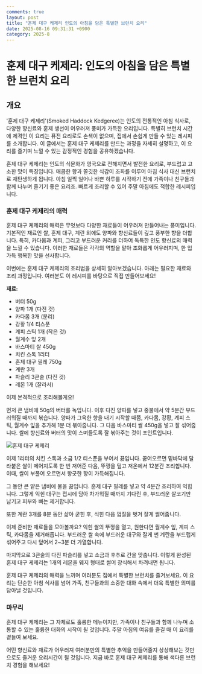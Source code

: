 ```yaml
---
comments: true
layout: post
title: "훈제 대구 케제리 인도의 아침을 담은 특별한 브런치 요리"
date: 2025-08-16 09:31:31 +0900
category: 2025-8
---
```


# 훈제 대구 케제리: 인도의 아침을 담은 특별한 브런치 요리

## 개요
'훈제 대구 케제리'(Smoked Haddock Kedgeree)는 인도의 전통적인 아침 식사로, 다양한 향신료와 훈제 생선이 어우러져 풍미가 가득한 요리입니다. 특별히 브런치 시간에 제격인 이 요리는 퓨전 요리로도 손색이 없으며, 집에서 손쉽게 만들 수 있는 레시피를 소개합니다. 이 글에서는 훈제 대구 케제리를 만드는 과정을 자세히 설명하고, 이 요리를 즐기며 느낄 수 있는 감정적인 경험을 공유하겠습니다.

  

훈제 대구 케제리는 인도의 식문화가 영국으로 전해지면서 발전한 요리로, 부드럽고 고소한 맛이 특징입니다. 매콤한 향과 쫄깃한 식감이 조화를 이루어 아침 식사 대신 브런치로 재탄생하게 됩니다. 아침 일찍 일어나 바쁜 하루를 시작하기 전에 가족이나 친구들과 함께 나누며 즐기기 좋은 요리죠. 빠르게 조리할 수 있어 주말 아침에도 적합한 레시피입니다.  

  

### 훈제 대구 케제리의 매력

훈제 대구 케제리의 매력은 무엇보다 다양한 재료들이 어우러져 만들어내는 풍미입니다. 기본적인 재료인 쌀, 훈제 대구, 계란 외에도 양파와 향신료들이 깊고 풍부한 향을 더합니다. 특히, 카다몸과 계피, 그리고 부드러운 커리를 더하여 독특한 인도 향신료의 매력을 느낄 수 있습니다. 이러한 재료들은 각각의 역할을 맡아 조화롭게 어우러지며, 한 입 가득 행복한 맛을 선사합니다.

  

이번에는 훈제 대구 케제리의 조리법을 상세히 알아보겠습니다. 아래는 필요한 재료와 조리 과정입니다. 여러분도 이 레시피를 바탕으로 직접 만들어보세요!

  

**재료:**

- 버터 50g
- 양파 1개 (다진 것)
- 카다몸 3개 (분리)
- 강황 1/4 티스푼
- 계피 스틱 1개 (작은 것)
- 월계수 잎 2개
- 바스마티 쌀 450g
- 치킨 스톡 1리터
- 훈제 대구 필레 750g
- 계란 3개
- 파슬리 3큰술 (다진 것)
- 레몬 1개 (잘라서)

  

이제 본격적으로 조리해볼게요!

  

먼저 큰 냄비에 50g의 버터를 녹입니다. 이후 다진 양파를 넣고 중불에서 약 5분간 부드러워질 때까지 볶습니다. 양파가 그윽한 향을 내기 시작할 때쯤, 카다몸, 강황, 계피 스틱, 월계수 잎을 추가해 1분 더 볶아줍니다. 그 다음 바스마티 쌀 450g을 넣고 잘 섞어줍니다. 쌀에 향신료와 버터의 맛이 스며들도록 잘 볶아주는 것이 포인트입니다.

  

![훈제 대구 케제리](https://www.themealdb.com/images/media/meals/1550441275.jpg)  

  

이제 1리터의 치킨 스톡과 소금 1/2 티스푼을 부어서 끓입니다. 끓어오르면 밑바닥에 달라붙은 쌀이 떼어지도록 한 번 저어준 다음, 뚜껑을 덮고 저온에서 12분간 조리합니다. 이때, 쌀이 부풀어 오르면서 향긋한 향이 가득해집니다.  

  

그 동안 큰 얕은 냄비에 물을 끓입니다. 훈제 대구 필레를 넣고 약 4분간 조리하여 익힙니다. 그렇게 익힌 대구는 접시에 담아 차가워질 때까지 기다린 후, 부드러운 살코기만 남기고 피부와 뼈는 제거합니다.  

  

또한 계란 3개를 8분 동안 삶아 굳힌 후, 식힌 다음 껍질을 벗겨 잘게 썰어줍니다.  

  

이제 준비한 재료들을 모아볼까요? 익힌 쌀의 뚜껑을 열고, 원한다면 월계수 잎, 계피 스틱, 카다몸을 제거해줍니다. 부드러운 쌀 속에 부드러운 대구와 잘게 썬 계란을 부드럽게 섞어주고 다시 덮어서 2~3분 더 가열합니다.  

  

마지막으로 3큰술의 다진 파슬리를 넣고 소금과 후추로 간을 맞춥니다. 이렇게 완성된 훈제 대구 케제리는 1개의 레몬을 웨지 형태로 썰어 장식해서 차려내면 됩니다.  

  

훈제 대구 케제리의 매력을 느끼며 여러분도 집에서 특별한 브런치를 즐겨보세요. 이 요리는 단순한 아침 식사를 넘어 가족, 친구들과의 소중한 대화 속에서 더욱 특별한 의미를 담아낼 것입니다.  

  

### 마무리

훈제 대구 케제리는 그 자체로도 훌륭한 메뉴이지만, 가족이나 친구들과 함께 나누며 소통할 수 있는 훌륭한 대화의 시작이 될 것입니다. 주말 아침의 여유를 즐길 때 이 요리를 곁들여 보세요.  

  

어떤 향신료와 재료가 어우러져 여러분만의 특별한 추억을 만들어줄지 상상해보는 것만으로도 즐거운 요리시간이 될 것입니다. 지금 바로 훈제 대구 케제리를 통해 색다른 브런치 경험을 해보세요!
